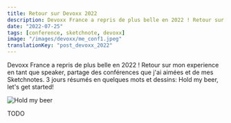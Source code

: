 ```yaml
---
title: Retour sur Devoxx 2022
description: Devoxx France a repris de plus belle en 2022 ! Retour sur mon experience en tant que speaker, partage des conférences que j'ai aimées et de mes Sketchnotes.
date: "2022-07-25"
tags: [conference, sketchnote, devoxx]
image: "/images/devoxx/me_conf1.jpeg"
translationKey: "post_devoxx_2022"
---
```


Devoxx France a repris de plus belle en 2022 ! Retour sur mon experience en tant que speaker, partage des conférences que j'ai aimées et de mes Sketchnotes. 3 jours résumés en quelques mots et dessins: Hold my beer, let's get started!

![Hold my beer]("/images/devoxx/hold-my-beer.jpeg")

TODO
